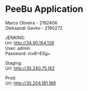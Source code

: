 # PeeBu Application

Marco Oliveira - 2192406  
Oleksandr Gevko - 2190272

JENKINS:  
    Url: <http://34.90.164.128>  
    User: admin  
    Password: mx8+ESg+  

Staging:  
    Url: <http://35.240.75.182>  

Prod:  
    Url: <http://35.204.181.188>  
